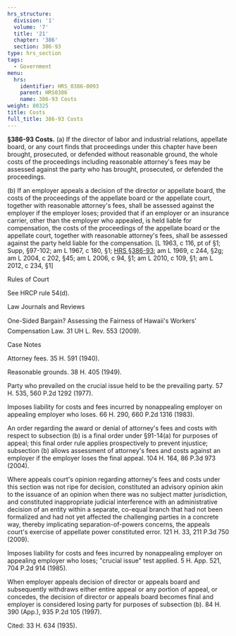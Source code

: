 ```yaml
---
hrs_structure:
  division: '1'
  volume: '7'
  title: '21'
  chapter: '386'
  section: 386-93
type: hrs_section
tags:
  - Government
menu:
  hrs:
    identifier: HRS_0386-0093
    parent: HRS0386
    name: 386-93 Costs
weight: 80325
title: Costs
full_title: 386-93 Costs
---
```

**§386-93 Costs.** (a) If the director of labor and industrial relations, appellate board, or any court finds that proceedings under this chapter have been brought, prosecuted, or defended without reasonable ground, the whole costs of the proceedings including reasonable attorney's fees may be assessed against the party who has brought, prosecuted, or defended the proceedings.

(b) If an employer appeals a decision of the director or appellate board, the costs of the proceedings of the appellate board or the appellate court, together with reasonable attorney's fees, shall be assessed against the employer if the employer loses; provided that if an employer or an insurance carrier, other than the employer who appealed, is held liable for compensation, the costs of the proceedings of the appellate board or the appellate court, together with reasonable attorney's fees, shall be assessed against the party held liable for the compensation. [L 1963, c 116, pt of §1; Supp, §97-102; am L 1967, c 180, §1; [HRS §386-93](/title-21/chapter-386/section-386-93/); am L 1969, c 244, §2g; am L 2004, c 202, §45; am L 2006, c 94, §1; am L 2010, c 109, §1; am L 2012, c 234, §1]

Rules of Court

See HRCP rule 54(d).

Law Journals and Reviews

One-Sided Bargain? Assessing the Fairness of Hawaii's Workers' Compensation Law. 31 UH L. Rev. 553 (2009).

Case Notes

Attorney fees. 35 H. 591 (1940).

Reasonable grounds. 38 H. 405 (1949).

Party who prevailed on the crucial issue held to be the prevailing party. 57 H. 535, 560 P.2d 1292 (1977).

Imposes liability for costs and fees incurred by nonappealing employer on appealing employer who loses. 66 H. 290, 660 P.2d 1316 (1983).

An order regarding the award or denial of attorney's fees and costs with respect to subsection (b) is a final order under §91-14(a) for purposes of appeal; this final order rule applies prospectively to prevent injustice; subsection (b) allows assessment of attorney's fees and costs against an employer if the employer loses the final appeal. 104 H. 164, 86 P.3d 973 (2004).

Where appeals court's opinion regarding attorney's fees and costs under this section was not ripe for decision, constituted an advisory opinion akin to the issuance of an opinion when there was no subject matter jurisdiction, and constituted inappropriate judicial interference with an administrative decision of an entity within a separate, co-equal branch that had not been formalized and had not yet affected the challenging parties in a concrete way, thereby implicating separation-of-powers concerns, the appeals court's exercise of appellate power constituted error. 121 H. 33, 211 P.3d 750 (2009).

Imposes liability for costs and fees incurred by nonappealing employer on appealing employer who loses; "crucial issue" test applied. 5 H. App. 521, 704 P.2d 914 (1985).

When employer appeals decision of director or appeals board and subsequently withdraws either entire appeal or any portion of appeal, or concedes, the decision of director or appeals board becomes final and employer is considered losing party for purposes of subsection (b). 84 H. 390 (App.), 935 P.2d 105 (1997).

Cited: 33 H. 634 (1935).